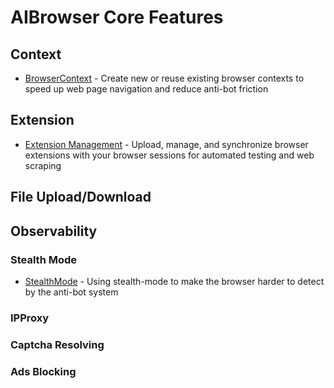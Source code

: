 # AIBrowser Core Features

## Context

- [BrowserContext](core-features/browser-context.md) - Create new or reuse existing browser contexts to speed up web page navigation and reduce anti-bot friction

## Extension

- [Extension Management](core-features/extension.md) - Upload, manage, and synchronize browser extensions with your browser sessions for automated testing and web scraping

## File Upload/Download

## Observability

### Stealth Mode

- [StealthMode](core-features/stealth-mode.md) - Using stealth-mode to make the browser harder to detect by the anti-bot system

### IPProxy

### Captcha Resolving

### Ads Blocking